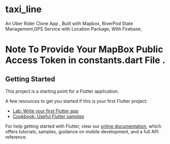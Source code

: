 # taxi_line

An Uber Rider Clone App , Built with Mapbox, 
RiverPod State Management,GPS Service with Location Package, 
With Firebase,


# Note To Provide Your MapBox Public Access Token in constants.dart File .


## Getting Started

This project is a starting point for a Flutter application.

A few resources to get you started if this is your first Flutter project:

- [Lab: Write your first Flutter app](https://flutter.dev/docs/get-started/codelab)
- [Cookbook: Useful Flutter samples](https://flutter.dev/docs/cookbook)

For help getting started with Flutter, view our
[online documentation](https://flutter.dev/docs), which offers tutorials,
samples, guidance on mobile development, and a full API reference.
